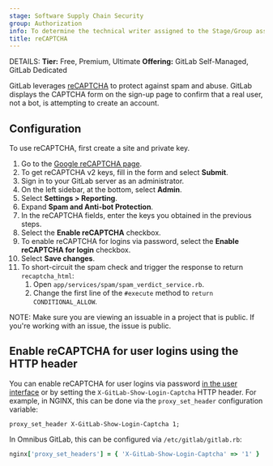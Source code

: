 ```yaml
---
stage: Software Supply Chain Security
group: Authorization
info: To determine the technical writer assigned to the Stage/Group associated with this page, see https://handbook.gitlab.com/handbook/product/ux/technical-writing/#assignments
title: reCAPTCHA
---
```


DETAILS:
**Tier:** Free, Premium, Ultimate
**Offering:** GitLab Self-Managed, GitLab Dedicated

GitLab leverages [reCAPTCHA](https://www.google.com/recaptcha/about/)
to protect against spam and abuse. GitLab displays the CAPTCHA form on the sign-up page
to confirm that a real user, not a bot, is attempting to create an account.

## Configuration

To use reCAPTCHA, first create a site and private key.

1. Go to the [Google reCAPTCHA page](https://www.google.com/recaptcha/admin).
1. To get reCAPTCHA v2 keys, fill in the form and select **Submit**.
1. Sign in to your GitLab server as an administrator.
1. On the left sidebar, at the bottom, select **Admin**.
1. Select **Settings > Reporting**.
1. Expand **Spam and Anti-bot Protection**.
1. In the reCAPTCHA fields, enter the keys you obtained in the previous steps.
1. Select the **Enable reCAPTCHA** checkbox.
1. To enable reCAPTCHA for logins via password, select the **Enable reCAPTCHA for login** checkbox.
1. Select **Save changes**.
1. To short-circuit the spam check and trigger the response to return `recaptcha_html`:
   1. Open `app/services/spam/spam_verdict_service.rb`.
   1. Change the first line of the `#execute` method to `return CONDITIONAL_ALLOW`.

NOTE:
Make sure you are viewing an issuable in a project that is public. If you're working with an issue, the issue is public.

## Enable reCAPTCHA for user logins using the HTTP header

You can enable reCAPTCHA for user logins via password [in the user interface](#configuration)
or by setting the `X-GitLab-Show-Login-Captcha` HTTP header.
For example, in NGINX, this can be done via the `proxy_set_header`
configuration variable:

```nginx
proxy_set_header X-GitLab-Show-Login-Captcha 1;
```

In Omnibus GitLab, this can be configured via `/etc/gitlab/gitlab.rb`:

```ruby
nginx['proxy_set_headers'] = { 'X-GitLab-Show-Login-Captcha' => '1' }
```
